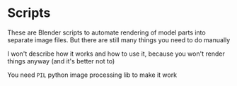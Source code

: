 # Scripts

These are Blender scripts to automate rendering of model parts into separate
image files. But there are still many things you need to do manually

I won't describe how it works and how to use it, because you won't render
things anyway (and it's better not to)

You need `PIL` python image processing lib to make it work
